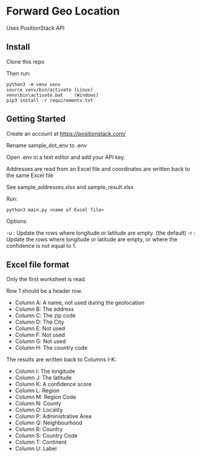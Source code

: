 # Forward Geo Location

Uses PositionStack API

## Install

Clone this repo

Then run:

```
python3 -m venv venv
source venv/bin/activate (Linux)
venv\bin\activate.bat    (Windows)
pip3 install -r requirements.txt 
```

## Getting Started

Create an account at https://positionstack.com/

Rename sample_dot_env to .env 

Open .env in a text editor and add your API key.

Addresses are read from an Excel file and coordinates are written back to the same Excel file

See sample_addresses.xlsx and sample_result.xlsx

Run:

```
python3 main.py <name of Excel file>
```

Options:

-u : Update the rows where longitude or latitude are empty. (the default)
-r : Update the rows where longitude or latitude are empty, or where the confidence is not equal to 1.

## Excel file format

Only the first worksheet is read.

Row 1 should be a header row.

- Column A: A name, not used during the geolocation
- Column B: The address
- Column C: The zip code
- Column D: The City
- Column E: Not used
- Column F: Not used
- Column G: Not used
- Column H: The country code

The results are written back to Columns I-K:

- Column I: The longitude
- Column J: The latitude
- Column K: A confidence score
- Column L: Region
- Column M: Region Code
- Column N: County
- Column O: Locality
- Column P: Administrative Area
- Column Q: Neighbourhood
- Column R: Country
- Column S: Country Code
- Column T: Continent
- Column U: Label


